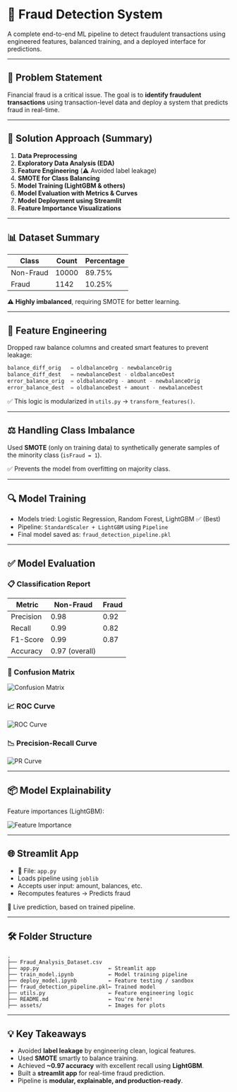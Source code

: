 
# 🚨 Fraud Detection System

A complete end-to-end ML pipeline to detect fraudulent transactions using engineered features, balanced training, and a deployed interface for predictions.

---

## 📌 Problem Statement

Financial fraud is a critical issue. The goal is to **identify fraudulent transactions** using transaction-level data and deploy a system that predicts fraud in real-time.

---

## 🧠 Solution Approach (Summary)

1. **Data Preprocessing**
2. **Exploratory Data Analysis (EDA)**
3. **Feature Engineering** (⚠️ Avoided label leakage)
4. **SMOTE for Class Balancing**
5. **Model Training (LightGBM & others)**
6. **Model Evaluation with Metrics & Curves**
7. **Model Deployment using Streamlit**
8. **Feature Importance Visualizations**

---

## 📊 Dataset Summary

| Class       | Count | Percentage |
|-------------|-------|------------|
| Non-Fraud   | 10000 | 89.75%     |
| Fraud       | 1142  | 10.25%     |

⚠️ **Highly imbalanced**, requiring SMOTE for better learning.

---

## 🧪 Feature Engineering

Dropped raw balance columns and created smart features to prevent leakage:

```python
balance_diff_orig   = oldbalanceOrg - newbalanceOrig
balance_diff_dest   = newbalanceDest - oldbalanceDest
error_balance_orig  = oldbalanceOrg - amount - newbalanceOrig
error_balance_dest  = oldbalanceDest + amount - newbalanceDest
```

✅ This logic is modularized in `utils.py` → `transform_features()`.

---

## ⚖️ Handling Class Imbalance

Used **SMOTE** (only on training data) to synthetically generate samples of the minority class (`isFraud = 1`).

✅ Prevents the model from overfitting on majority class.

---

## 🔍 Model Training

- Models tried: Logistic Regression, Random Forest, LightGBM ✅ (Best)
- Pipeline: `StandardScaler + LightGBM` using `Pipeline`
- Final model saved as: `fraud_detection_pipeline.pkl`

---

## ✅ Model Evaluation

### 📋 Classification Report

| Metric     | Non-Fraud | Fraud |
|------------|-----------|-------|
| Precision  | 0.98      | 0.92  |
| Recall     | 0.99      | 0.82  |
| F1-Score   | 0.99      | 0.87  |
| Accuracy   | 0.97 (overall) |

### 📌 Confusion Matrix

![Confusion Matrix](images/confusion_matrix.png)

### 📈 ROC Curve

![ROC Curve](images/roc_curve.png)

### 📉 Precision-Recall Curve

![PR Curve](images/pr_curve.png)

---

## 📦 Model Explainability

Feature importances (LightGBM):

![Feature Importance](images/feature_importance.png)

---

## 🌐 Streamlit App

- 📁 File: `app.py`
- Loads pipeline using `joblib`
- Accepts user input: amount, balances, etc.
- Recomputes features → Predicts fraud

🎯 Live prediction, based on trained pipeline.

---

## 🛠 Folder Structure

```
.
├── Fraud_Analysis_Dataset.csv
├── app.py                      ← Streamlit app
├── train_model.ipynb           ← Model training pipeline
├── deploy_model.ipynb          ← Feature testing / sandbox
├── fraud_detection_pipeline.pkl← Trained model
├── utils.py                    ← Feature engineering logic
├── README.md                   ← You're here!
├── assets/                     ← Images for plots
```

---

## 💡 Key Takeaways

- Avoided **label leakage** by engineering clean, logical features.
- Used **SMOTE** smartly to balance training.
- Achieved **~0.97 accuracy** with excellent recall using **LightGBM**.
- Built a **streamlit app** for real-time fraud prediction.
- Pipeline is **modular, explainable, and production-ready**.
